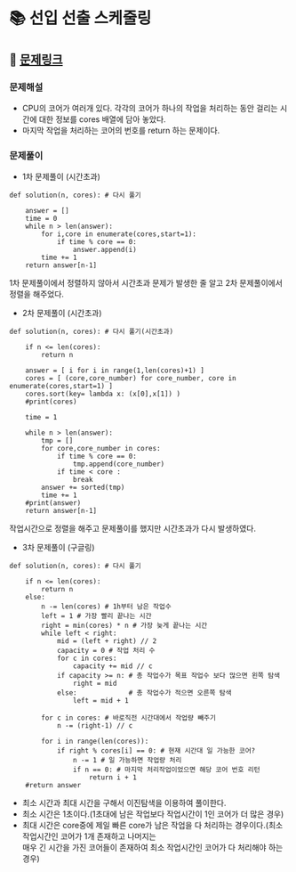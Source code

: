 
# 📚 선입 선출 스케줄링

## 📌 [문제링크](https://school.programmers.co.kr/learn/courses/30/lessons/12920#)

### 문제해설

- CPU의 코어가 여러개 있다. 각각의 코어가 하나의 작업을 처리하는 동안 걸리는 시간에 대한 정보를 cores 배열에 담아 놓았다.
- 마지막 작업을 처리하는 코어의 번호를 return 하는 문제이다.

### 문제풀이

- 1차 문제풀이 (시간초과)
```
def solution(n, cores): # 다시 풀기

    answer = []
    time = 0
    while n > len(answer):
        for i,core in enumerate(cores,start=1):
            if time % core == 0:
                answer.append(i)
        time += 1
    return answer[n-1]
```
1차 문제풀이에서 정렬하지 않아서 시간초과 문제가 발생한 줄 알고 2차 문제풀이에서 정렬을 해주었다.

- 2차 문제풀이 (시간초과)

```
def solution(n, cores): # 다시 풀기(시간초과)
    
    if n <= len(cores):
        return n
    
    answer = [ i for i in range(1,len(cores)+1) ]
    cores = [ (core,core_number) for core_number, core in enumerate(cores,start=1) ]
    cores.sort(key= lambda x: (x[0],x[1]) )
    #print(cores)
    
    time = 1
    
    while n > len(answer):
        tmp = []
        for core,core_number in cores:
            if time % core == 0:
                tmp.append(core_number)
            if time < core :
                break
        answer += sorted(tmp)
        time += 1
    #print(answer)
    return answer[n-1]
```

작업시간으로 정렬을 해주고 문제풀이를 했지만 시간초과가 다시 발생하였다.

- 3차 문제풀이 (구글링)

```
def solution(n, cores): # 다시 풀기

    if n <= len(cores):
        return n
    else:
        n -= len(cores) # 1h부터 남은 작업수
        left = 1 # 가장 빨리 끝나는 시간
        right = min(cores) * n # 가장 늦게 끝나는 시간
        while left < right:
            mid = (left + right) // 2
            capacity = 0 # 작업 처리 수
            for c in cores:
                capacity += mid // c 
            if capacity >= n: # 총 작업수가 목표 작업수 보다 많으면 왼쪽 탐색
                right = mid
            else:             # 총 작업수가 적으면 오른쪽 탐색
                left = mid + 1
        
        for c in cores: # 바로직전 시간대에서 작업량 빼주기
            n -= (right-1) // c
        
        for i in range(len(cores)):
            if right % cores[i] == 0: # 현재 시간대 일 가능한 코어?
                n -= 1 # 일 가능하면 작업량 처리
                if n == 0: # 마지막 처리작업이었으면 해당 코어 번호 리턴
                    return i + 1
    #return answer
```

- 최소 시간과 최대 시간을 구해서 이진탐색을 이용하여 풀이한다.
- 최소 시간은 1초이다.(1초대에 남은 작업보다 작업시간이 1인 코어가 더 많은 경우)  
- 최대 시간은 core중에 제일 빠른 core가 남은 작업을 다 처리하는 경우이다.(최소 작업시간인 코어가 1개 존재하고 나머지는  
매우 긴 시간을 가진 코어들이 존재하여 최소 작업시간인 코어가 다 처리해야 하는 경우)
